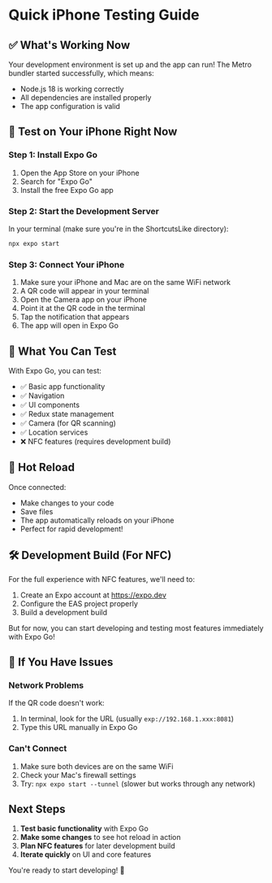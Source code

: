 # Quick iPhone Testing Guide

## ✅ What's Working Now

Your development environment is set up and the app can run! The Metro bundler started successfully, which means:
- Node.js 18 is working correctly
- All dependencies are installed properly
- The app configuration is valid

## 🚀 Test on Your iPhone Right Now

### Step 1: Install Expo Go
1. Open the App Store on your iPhone
2. Search for "Expo Go" 
3. Install the free Expo Go app

### Step 2: Start the Development Server
In your terminal (make sure you're in the ShortcutsLike directory):
```bash
npx expo start
```

### Step 3: Connect Your iPhone
1. Make sure your iPhone and Mac are on the same WiFi network
2. A QR code will appear in your terminal
3. Open the Camera app on your iPhone
4. Point it at the QR code in the terminal
5. Tap the notification that appears
6. The app will open in Expo Go

## 🎯 What You Can Test

With Expo Go, you can test:
- ✅ Basic app functionality
- ✅ Navigation
- ✅ UI components
- ✅ Redux state management
- ✅ Camera (for QR scanning)
- ✅ Location services
- ❌ NFC features (requires development build)

## 🔄 Hot Reload

Once connected:
- Make changes to your code
- Save files
- The app automatically reloads on your iPhone
- Perfect for rapid development!

## 🛠️ Development Build (For NFC)

For the full experience with NFC features, we'll need to:
1. Create an Expo account at https://expo.dev
2. Configure the EAS project properly
3. Build a development build

But for now, you can start developing and testing most features immediately with Expo Go!

## 🚨 If You Have Issues

### Network Problems
If the QR code doesn't work:
1. In terminal, look for the URL (usually `exp://192.168.1.xxx:8081`)
2. Type this URL manually in Expo Go

### Can't Connect
1. Make sure both devices are on the same WiFi
2. Check your Mac's firewall settings
3. Try: `npx expo start --tunnel` (slower but works through any network)

## Next Steps

1. **Test basic functionality** with Expo Go
2. **Make some changes** to see hot reload in action
3. **Plan NFC features** for later development build
4. **Iterate quickly** on UI and core features

You're ready to start developing! 🎉
